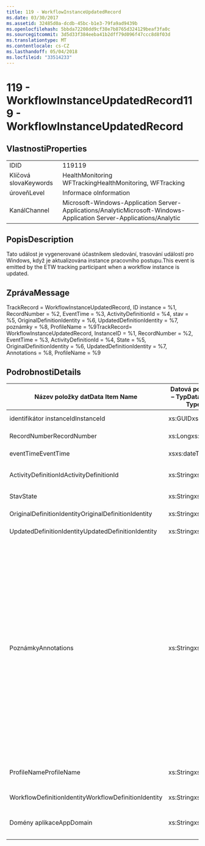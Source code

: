 ```yaml
---
title: 119 - WorkflowInstanceUpdatedRecord
ms.date: 03/30/2017
ms.assetid: 32485d0a-dcdb-45bc-b1e3-79fa9ad9439b
ms.openlocfilehash: 5bbda72208dd9cf38e7b8765d324129beaf3fa0c
ms.sourcegitcommit: 3d5d33f384eeba41b2dff79d096f47ccc8d8f03d
ms.translationtype: MT
ms.contentlocale: cs-CZ
ms.lasthandoff: 05/04/2018
ms.locfileid: "33514233"
---
```

# <a name="119---workflowinstanceupdatedrecord"></a><span data-ttu-id="96f68-102">119 - WorkflowInstanceUpdatedRecord</span><span class="sxs-lookup"><span data-stu-id="96f68-102">119 - WorkflowInstanceUpdatedRecord</span></span>
## <a name="properties"></a><span data-ttu-id="96f68-103">Vlastnosti</span><span class="sxs-lookup"><span data-stu-id="96f68-103">Properties</span></span>  
  
|||  
|-|-|  
|<span data-ttu-id="96f68-104">ID</span><span class="sxs-lookup"><span data-stu-id="96f68-104">ID</span></span>|<span data-ttu-id="96f68-105">119</span><span class="sxs-lookup"><span data-stu-id="96f68-105">119</span></span>|  
|<span data-ttu-id="96f68-106">Klíčová slova</span><span class="sxs-lookup"><span data-stu-id="96f68-106">Keywords</span></span>|<span data-ttu-id="96f68-107">HealthMonitoring WFTracking</span><span class="sxs-lookup"><span data-stu-id="96f68-107">HealthMonitoring, WFTracking</span></span>|  
|<span data-ttu-id="96f68-108">úroveň</span><span class="sxs-lookup"><span data-stu-id="96f68-108">Level</span></span>|<span data-ttu-id="96f68-109">Informace o</span><span class="sxs-lookup"><span data-stu-id="96f68-109">Information</span></span>|  
|<span data-ttu-id="96f68-110">Kanál</span><span class="sxs-lookup"><span data-stu-id="96f68-110">Channel</span></span>|<span data-ttu-id="96f68-111">Microsoft-Windows-Application Server-Applications/Analytic</span><span class="sxs-lookup"><span data-stu-id="96f68-111">Microsoft-Windows-Application Server-Applications/Analytic</span></span>|  
  
## <a name="description"></a><span data-ttu-id="96f68-112">Popis</span><span class="sxs-lookup"><span data-stu-id="96f68-112">Description</span></span>  
 <span data-ttu-id="96f68-113">Tato událost je vygenerované účastníkem sledování, trasování událostí pro Windows, když je aktualizována instance pracovního postupu.</span><span class="sxs-lookup"><span data-stu-id="96f68-113">This event is emitted by the ETW tracking participant when a workflow instance is updated.</span></span>  
  
## <a name="message"></a><span data-ttu-id="96f68-114">Zpráva</span><span class="sxs-lookup"><span data-stu-id="96f68-114">Message</span></span>  
 <span data-ttu-id="96f68-115">TrackRecord = WorkflowInstanceUpdatedRecord, ID instance = %1, RecordNumber = %2, EventTime = %3, ActivityDefinitionId = %4, stav = %5, OriginalDefinitionIdentity = %6, UpdatedDefinitionIdentity = %7, poznámky = %8, ProfileName = %9</span><span class="sxs-lookup"><span data-stu-id="96f68-115">TrackRecord= WorkflowInstanceUpdatedRecord, InstanceID = %1, RecordNumber = %2, EventTime = %3, ActivityDefinitionId = %4, State = %5, OriginalDefinitionIdentity = %6, UpdatedDefinitionIdentity = %7, Annotations = %8, ProfileName = %9</span></span>  
  
## <a name="details"></a><span data-ttu-id="96f68-116">Podrobnosti</span><span class="sxs-lookup"><span data-stu-id="96f68-116">Details</span></span>  
  
|<span data-ttu-id="96f68-117">Název položky dat</span><span class="sxs-lookup"><span data-stu-id="96f68-117">Data Item Name</span></span>|<span data-ttu-id="96f68-118">Datová položka – Typ</span><span class="sxs-lookup"><span data-stu-id="96f68-118">Data Item Type</span></span>|<span data-ttu-id="96f68-119">Popis</span><span class="sxs-lookup"><span data-stu-id="96f68-119">Description</span></span>|  
|--------------------|--------------------|-----------------|  
|<span data-ttu-id="96f68-120">identifikátor instanceId</span><span class="sxs-lookup"><span data-stu-id="96f68-120">InstanceId</span></span>|<span data-ttu-id="96f68-121">xs:GUID</span><span class="sxs-lookup"><span data-stu-id="96f68-121">xs:GUID</span></span>|<span data-ttu-id="96f68-122">Id instance pracovního postupu</span><span class="sxs-lookup"><span data-stu-id="96f68-122">The instance id for the workflow</span></span>|  
|<span data-ttu-id="96f68-123">RecordNumber</span><span class="sxs-lookup"><span data-stu-id="96f68-123">RecordNumber</span></span>|<span data-ttu-id="96f68-124">xs:Long</span><span class="sxs-lookup"><span data-stu-id="96f68-124">xs:long</span></span>|<span data-ttu-id="96f68-125">Pořadové číslo emitovaného záznamu</span><span class="sxs-lookup"><span data-stu-id="96f68-125">The sequence number of the emitted record</span></span>|  
|<span data-ttu-id="96f68-126">eventTime</span><span class="sxs-lookup"><span data-stu-id="96f68-126">EventTime</span></span>|<span data-ttu-id="96f68-127">xs</span><span class="sxs-lookup"><span data-stu-id="96f68-127">xs:dateTime</span></span>|<span data-ttu-id="96f68-128">Čas v UTC při byl vygenerované události</span><span class="sxs-lookup"><span data-stu-id="96f68-128">The time in UTC when the event was emitted</span></span>|  
|<span data-ttu-id="96f68-129">ActivityDefinitionId</span><span class="sxs-lookup"><span data-stu-id="96f68-129">ActivityDefinitionId</span></span>|<span data-ttu-id="96f68-130">xs:String</span><span class="sxs-lookup"><span data-stu-id="96f68-130">xs:string</span></span>|<span data-ttu-id="96f68-131">Název kořenové aktivity v pracovním postupu</span><span class="sxs-lookup"><span data-stu-id="96f68-131">The name of the root activity in the workflow</span></span>|  
|<span data-ttu-id="96f68-132">Stav</span><span class="sxs-lookup"><span data-stu-id="96f68-132">State</span></span>|<span data-ttu-id="96f68-133">xs:String</span><span class="sxs-lookup"><span data-stu-id="96f68-133">xs:string</span></span>|<span data-ttu-id="96f68-134">Aktuální stav pracovního postupu.</span><span class="sxs-lookup"><span data-stu-id="96f68-134">The current state of the Workflow.</span></span>|  
|<span data-ttu-id="96f68-135">OriginalDefinitionIdentity</span><span class="sxs-lookup"><span data-stu-id="96f68-135">OriginalDefinitionIdentity</span></span>|<span data-ttu-id="96f68-136">xs:String</span><span class="sxs-lookup"><span data-stu-id="96f68-136">xs:string</span></span>|<span data-ttu-id="96f68-137">Původní id definice pracovního postupu</span><span class="sxs-lookup"><span data-stu-id="96f68-137">The original workflow definition id</span></span>|  
|<span data-ttu-id="96f68-138">UpdatedDefinitionIdentity</span><span class="sxs-lookup"><span data-stu-id="96f68-138">UpdatedDefinitionIdentity</span></span>|<span data-ttu-id="96f68-139">xs:String</span><span class="sxs-lookup"><span data-stu-id="96f68-139">xs:string</span></span>|<span data-ttu-id="96f68-140">Id definice aktualizované pracovního postupu</span><span class="sxs-lookup"><span data-stu-id="96f68-140">The updated workflow definition id</span></span>|  
|<span data-ttu-id="96f68-141">Poznámky</span><span class="sxs-lookup"><span data-stu-id="96f68-141">Annotations</span></span>|<span data-ttu-id="96f68-142">xs:String</span><span class="sxs-lookup"><span data-stu-id="96f68-142">xs:string</span></span>|<span data-ttu-id="96f68-143">Poznámky, které byly přidány k této události.</span><span class="sxs-lookup"><span data-stu-id="96f68-143">The annotations that were added to this event.</span></span> <span data-ttu-id="96f68-144">Hodnoty jsou uloženy v elementu xml ve formátu \<položky >\< název položky = "annotationName" type="System.String" > annotationValue\</bodu > \< /položky >.</span><span class="sxs-lookup"><span data-stu-id="96f68-144">The values are stored in an xml element in the format \<items>\< item name = "annotationName" type="System.String">annotationValue\</item>\</items>.</span></span> <span data-ttu-id="96f68-145">Pokud nejsou zadány žádné poznámky, pak řetězec obsahuje \<položky / >.</span><span class="sxs-lookup"><span data-stu-id="96f68-145">If no annotations are specified then the string contains \<items/>.</span></span> <span data-ttu-id="96f68-146">Velikost události trasování událostí pro Windows je omezena velikost vyrovnávací paměti ETW nebo maximální datová část pro událost trasování událostí pro Windows.</span><span class="sxs-lookup"><span data-stu-id="96f68-146">The ETW event size is limited by the ETW buffer size or the max payload for an ETW event.</span></span> <span data-ttu-id="96f68-147">Pokud velikost události překročila omezení trasování událostí pro Windows, pak tato událost je rozdělená do odstranit poznámky a nahraďte hodnoty anotace s \<položky >...  \< /položky >.</span><span class="sxs-lookup"><span data-stu-id="96f68-147">If the size of the event exceeds the ETW limits, then the event is truncated by dropping the annotations and replacing the annotation value with \<items>...\</items>.</span></span>|  
|<span data-ttu-id="96f68-148">ProfileName</span><span class="sxs-lookup"><span data-stu-id="96f68-148">ProfileName</span></span>|<span data-ttu-id="96f68-149">xs:String</span><span class="sxs-lookup"><span data-stu-id="96f68-149">xs:string</span></span>|<span data-ttu-id="96f68-150">Název nebo sledování profil, který způsobil v tomto případě se vygenerované</span><span class="sxs-lookup"><span data-stu-id="96f68-150">The name or the tracking profile that resulted in this event being emitted</span></span>|  
|<span data-ttu-id="96f68-151">WorkflowDefinitionIdentity</span><span class="sxs-lookup"><span data-stu-id="96f68-151">WorkflowDefinitionIdentity</span></span>|<span data-ttu-id="96f68-152">xs:String</span><span class="sxs-lookup"><span data-stu-id="96f68-152">xs:string</span></span>|<span data-ttu-id="96f68-153">Id definice pracovního postupu</span><span class="sxs-lookup"><span data-stu-id="96f68-153">The workflow definition id</span></span>|  
|<span data-ttu-id="96f68-154">Domény aplikace</span><span class="sxs-lookup"><span data-stu-id="96f68-154">AppDomain</span></span>|<span data-ttu-id="96f68-155">xs:String</span><span class="sxs-lookup"><span data-stu-id="96f68-155">xs:string</span></span>|<span data-ttu-id="96f68-156">Řetězec vrácený AppDomain.CurrentDomain.FriendlyName.</span><span class="sxs-lookup"><span data-stu-id="96f68-156">The string returned by AppDomain.CurrentDomain.FriendlyName.</span></span>|
